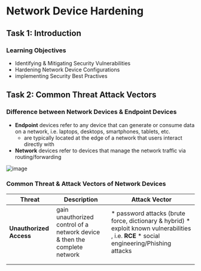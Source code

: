 # Network Device Hardening

## Task 1: Introduction
### Learning Objectives
* Identifying & Mitigating Security Vulnerabilities
* Hardening Network Device Configurations
* implementing Security Best Practives


## Task 2: Common Threat Attack Vectors
### Difference between Network Devices & Endpoint Devices
* **Endpoint** devices refer to any device that can generate or consume data on a network, i.e. laptops, desktops, smartphones, tablets, etc.
    * are typically located at the edge of a network that users interact directly with
* **Network** devices refer to devices that manage the network traffic via routing/forwarding

![image](https://github.com/user-attachments/assets/9b9ac685-116f-4a3b-b41a-3daa1258f83f)

### Common Threat & Attack Vectors of Network Devices
| **Threat** | Description | Attack Vector |
|------------|-------------|---------------|
| **Unauthorized Access** | gain unauthorized control of a network device & then the complete network | * password attacks (brute force, dictionary & hybrid) * exploit known vulnerabilities , i.e. **RCE** * social engineering/Phishing attacks |
|   |   |  |
|   |   |  |




























